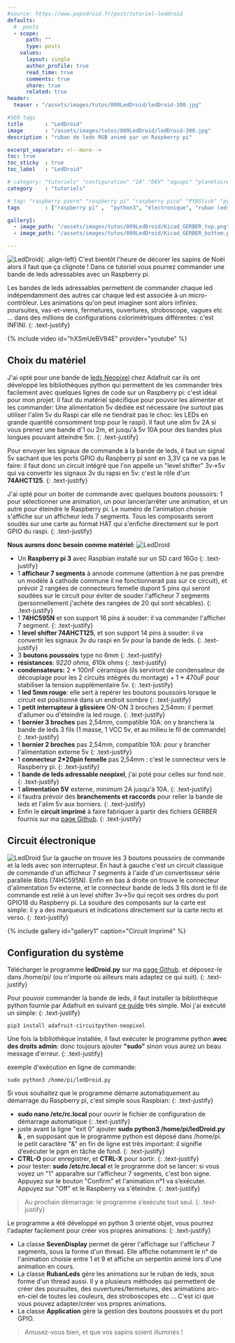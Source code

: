 ```yaml
---
#source: https://www.papsdroid.fr/post/tutoriel-leddroid
defaults:
  # _posts
  - scope:
      path: ""
      type: posts
    values:
      layout: single
      author_profile: true
      read_time: true
      comments: true
      share: true
      related: true
header: 
  teaser : "/assets/images/tutos/009LedDroid/ledDroid-300.jpg"

#SEO tags
title       : "LedDroid"
image       : "/assets/images/tutos/009LedDroid/ledDroid-300.jpg"
description : "ruban de leds RGB animé par un Raspberry pi"

excerpt_separator: <!--more-->
toc: true
toc_sticky  : true
toc_label   : "LedDroid"

# category: "tutoriels" "configuration" "IA" "DEV" "aquapi" "planétaire" 
category    : "tutoriels" 

# tag: "raspberry pzero" "raspberry pi" "raspberry pico" "PYBStick" "python3" "micro-pyhton" "électronique"
tags        : ["raspberry pi" ,  "python3", "électronique", "ruban leds", "74AHCT125", "74HC595"]

gallery1:
  - image_path: "/assets/images/tutos/009LedDroid/Kicad_GERBER_top.png"
  - image_path: "/assets/images/tutos/009LedDroid/Kicad_GERBER_bottom.png"

---
```


![LedDroid](/assets/images/tutos/009LedDroid/ledDroid-300.jpg){: .align-left} 
C'est bientôt l'heure de décorer les sapins de Noël alors il faut que ça clignote ! Dans ce tutoriel vous pourrez commander une bande de leds adressables avec un Raspberry pi. 
<!--more-->
Les bandes de leds adressables permettent de commander chaque led indépendamment des autres car chaque led est associée à un micro-contrôleur. Les animations qu'on peut imaginer sont alors infinies: poursuites, vas-et-viens, fermetures, ouvertures, stroboscope, vagues etc ... dans des millions de configurations colorimétriques différentes: c'est INFINI.
{: .text-justify}

{% include video id="hXSmUeBV94E" provider="youtube" %}

## Choix du matériel

J'ai opté pour une bande de [leds Neopixel](https://learn.adafruit.com/neopixels-on-raspberry-pi) chez Adafruit car ils ont développé les bibliothèques python qui permettent de les commander très facilement avec quelques lignes de code sur un Raspberry pi: c'est idéal pour mon projet. Il faut du matériel spécifique pour pouvoir les alimenter et les commander: Une alimentation 5v dédiée est nécessaire (ne surtout pas utiliser l'alim 5v du Raspi car elle ne tiendrait pas le choc: les LEDs en grande quantité consomment trop pour le raspi). Il faut une alim 5v 2A si vous prenez une bande d'1 ou 2m, et jusqu'à 5v 10A pour des bandes plus longues pouvant atteindre 5m.
{: .text-justify}

Pour envoyer les signaux de commande à la bande de leds, il faut un signal 5v sachant que les ports GPIO du Raspberry pi sont en 3,3V ça ne va pas le faire: il faut donc un circuit intégré que l'on appelle un "level shifter" 3v->5v qui va convertir les signaux 3v du rapsi en 5v: c'est le rôle d'un **74AHCT125**.
{: .text-justify}

J'ai opté pour un boiter de commande avec quelques boutons poussoirs: 1 pour sélectionner une animation, un pour lancer/arrêter une animation, et un autre pour éteindre le Raspberry pi. Le numéro de l'animation choisie s'affiche sur un afficheur leds 7 segments. Tous les composants seront soudés sur une carte au format HAT qui s'enfiche directement sur le port GPIO du raspi.
{: .text-justify}

**Nous aurons donc besoin comme matériel:**
![LedDroid](/assets/images/tutos/009LedDroid/20191123_222922_web.jpg)
- Un **Raspberry pi 3** avec Raspbian installé sur un SD card 16Go
{: .text-justify}
- 1 **afficheur 7 segments** à annode commune (attention à ne pas prendre un modèle à cathode commune il ne fonctionnerait pas sur ce circuit), et prévoir 2 rangées de connecteurs femelle dupont 5 pins qui seront soudées sur le circuit pour éviter de souder l'afficheur 7 segments (personnellement j'achète des rangées de 20 qui sont sécables).
{: .text-justify}
- 1 **74HC595N** et son support 16 pins à souder: il va commander l'afficher 7 segment.
{: .text-justify}
- 1 **level shifter 74AHCT125**, et son support 14 pins à souder: il va convertir les signaux 3v du raspi en 5v pour la bande de leds.
{: .text-justify}
- 3 **boutons poussoirs** type no 6mm
{: .text-justify}
- **résistances**: 9*220 ohms, 6*10k ohms
{: .text-justify}
- **condensateurs:** 2 * 100nF céramique (ils serviront de condensateur de découplage pour les 2 circuits intégrés du montage) + 1 * 470uF pour stabiliser la tension supplémentaire 5v.
{: .text-justify}
- 1 **led 5mm rouge**: elle sert à repérer les boutons poussoirs lorsque le circuit est positionné dans un endroit sombre
{: .text-justify}
- 1 **petit interrupteur à glissière** ON-ON 3 broches 2,54mm: il permet d'allumer ou d'éteindre la led rouge.
{: .text-justify}
- 1 **bornier 3 broches** pas 2,54mm, compatible 10A: on y branchera la bande de leds 3 fils (1 masse, 1 VCC 5v, et au milieu le fil de commande)
{: .text-justify}
- 1 **bornier 2 broches** pas 2,54mm, compatible 10A: pour y brancher l'alimentation externe 5v
{: .text-justify}
- 1 **connecteur 2*20pin femelle** pas 2,54mm : c'est le connecteur vers le Raspberry pi.
{: .text-justify}
- 1 **bande de leds adressable neopixel**, j'ai poté pour celles sur fond noir.
{: .text-justify}
- 1 **alimentation 5V** externe, minimum 2A jusqu'à 10A.
{: .text-justify}
- il faudra prévoir des **branchements et raccords** pour relier la bande de leds et l'alim 5v aux borniers.
{: .text-justify}
- Enfin le **circuit imprimé** à faire fabriquer à partir des fichiers GERBER fournis sur ma [page Github](https://github.com/papsdroidfr/LedDroid).
{: .text-justify}

## Circuit électronique
![LedDroid](/assets/images/tutos/009LedDroid/Kicad_schema.jpeg)
Sur la gauche on trouve les 3 boutons poussoirs de commande et la leds avec son interrupteur. En haut à gauche c'est un circuit classique de commande d'un afficheur 7 segments à l'aide d'un convertisseur série parallèle 8bits (74HC595N). Enfin en bas à droite on trouve le connecteur d'alimentation 5v externe, et le connecteur bande de leds 3 fils dont le fil de commande est relié à un level shifter 3v->5v qui reçoit ses ordres du port GPIO18 du Raspberry pi. La soudure des composants sur la carte est simple: il y a des marqueurs et indications directement sur la carte recto et verso.
{: .text-justify}

{% include gallery id="gallery1" caption="Circuit Imprimé" %}

## Configuration du système

Télécharger le programme **ledDroid.py** sur ma [page Github](https://github.com/papsdroidfr/LedDroid). et déposez-le dans /home/pi/ (ou n'importe où ailleurs mais adaptez ce qui suit).
{: .text-justify}

Pour pouvoir commander la bande de leds, il faut installer la bibliothèque python fournie par Adafruit en suivant [ce guide](https://github.com/adafruit/Adafruit_CircuitPython_NeoPixel) très simple. Moi j'ai exécuté un simple:
{: .text-justify}
```
pip3 install adafruit-circuitpython-neopixel
```

Une fois la bibliothèque installée, il faut exécuter le programme python **avec des droits admin**: donc toujours ajouter **"sudo"** sinon vous aurez un beau message d'erreur.
{: .text-justify}

exemple d'exécution en ligne de commande: 
```
sudo python3 /home/pi/ledDroid.py 
```

Si vous souhaitez que le programme démarre automatiquement au démarrage du Raspberry pi, c'est simple sous Raspbian:
{: .text-justify}
- **sudo nano /etc/rc.local** pour ouvrir le fichier de configuration de démarrage automatique
{: .text-justify}
- juste avant la ligne "exit 0" ajouter **sudo python3 /home/pi/ledDroid.py &** , en supposant que le programme python est déposé dans /home/pi. le petit caractère "&" en fin de ligne est très important: il signifie d’exécuter le pgm en tâche de fond.
{: .text-justify}
- **CTRL-O** pour enregistrer, et **CTRL-X** pour sortir.
{: .text-justify}
- pour tester: **sudo /etc/rc.local** et le programme doit se lancer: si vous voyez un "1" apparaître sur l'afficheur 7 segments, c'est bon signe. Appuyez sur le bouton "Confirm" et l'animation n°1 va s’exécuter. Appuyez sur "Off" et le Raspberry va s'éteindre.
{: .text-justify}

> Au prochain démarrage: le programme s’exécute tout seul.
{: .text-justify}

Le programme a été développé en python 3 orienté objet, vous pourrez l'adapter facilement pour créer vos propres animations:
{: .text-justify}
- La classe **SevenDisplay** permet de gérer l'affichage sur l'afficheur 7 segments, sous la forme d'un thread. Elle affiche notamment le n° de l'animation choisie entre 1 et 9 et affiche un serpentin animé lors d'une animation en cours.
- La classe **RubanLeds** gère les animations sur le ruban de leds, sous forme d'un thread aussi. Il y a plusieurs méthodes qui permettent de créer des poursuites, des ouvertures/fermetures, des animations arc-en-ciel de toutes les couleurs, des stroboscopes etc ... C'est ici que vous pouvez adapter/créer vos propres animations.
- La classe **Application** gère la gestion des boutons poussoirs et du port GPIO.

> Amusez-vous bien, et que vos sapins soient illuminés !